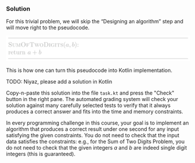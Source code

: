 
### Solution

For this trivial problem, we will skip the 
“Designing an algorithm” step and will move right to the pseudocode.

![](../../images/sum_of_two_digits.png)

This is how one can turn this pseudocode into Kotlin implementation.

TODO: Niyaz, please add a solution in Kotlin

Copy-n-paste this solution into the file `task.kt`
and press the "Check" button in the right pane. 
The automated grading system will check your solution
against many carefully selected tests to verify that it 
always produces a correct answer and fits into the time 
and memory constraints.

In every programming challenge in this course, your goal is to implement an 
algorithm that produces a correct 
result under one second for any input satisfying 
the given constraints. You do not need to check that the input data satisfies 
the constraints: e.g., for the Sum of Two Digits Problem, you do not need 
to check that the given integers $a$ and $b$ are indeed single digit integers 
(this is guaranteed).
